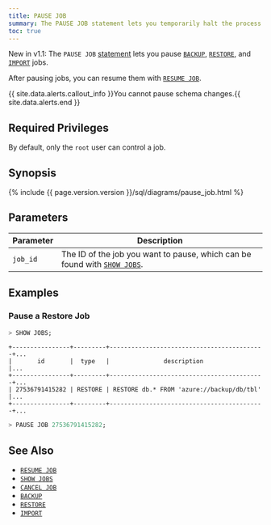 ```yaml
---
title: PAUSE JOB
summary: The PAUSE JOB statement lets you temporarily halt the process of potentially long-running jobs.
toc: true
---
```


<span class="version-tag">New in v1.1:</span> The `PAUSE JOB` [statement](sql-statements.html) lets you pause [`BACKUP`](backup.html), [`RESTORE`](restore.html), and [`IMPORT`](import.html) jobs.

After pausing jobs, you can resume them with [`RESUME JOB`](resume-job.html).

{{ site.data.alerts.callout_info }}You cannot pause schema changes.{{ site.data.alerts.end }}


## Required Privileges

By default, only the `root` user can control a job.

## Synopsis

<div>
{%  include {{  page.version.version  }}/sql/diagrams/pause_job.html %}
</div>

## Parameters

Parameter | Description
----------|------------
`job_id` | The ID of the job you want to pause, which can be found with [`SHOW JOBS`](show-jobs.html).

## Examples

### Pause a Restore Job

~~~ sql
> SHOW JOBS;
~~~
~~~
+----------------+---------+-------------------------------------------+...
|       id       |  type   |               description                 |...
+----------------+---------+-------------------------------------------+...
| 27536791415282 | RESTORE | RESTORE db.* FROM 'azure://backup/db/tbl' |...
+----------------+---------+-------------------------------------------+...
~~~
~~~ sql
> PAUSE JOB 27536791415282;
~~~

## See Also

- [`RESUME JOB`](resume-job.html)
- [`SHOW JOBS`](show-jobs.html)
- [`CANCEL JOB`](cancel-job.html)
- [`BACKUP`](backup.html)
- [`RESTORE`](restore.html)
- [`IMPORT`](import.html)